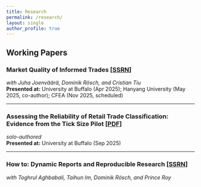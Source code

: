 ```yaml
---
title: Research
permalink: /research/
layout: single
author_profile: true
---
```


## Working Papers

### Market Quality of Informed Trades [[SSRN](https://papers.ssrn.com/sol3/papers.cfm?abstract_id=5317851)]
*with Juha Joenväärä, Dominik Rösch, and Cristian Tiu*  
**Presented at:** University at Buffalo (Apr 2025); Hanyang University (May 2025, co-author); CFEA (Nov 2025, scheduled)  

---
 
### Assessing the Reliability of Retail Trade Classification: Evidence from the Tick Size Pilot [[PDF](/files/Assessing_the_Reliability_of_Retail_Trade_Classification.pdf)]  
*solo-authored*  
**Presented at:** University at Buffalo (Sep 2025)

---

### How to: Dynamic Reports and Reproducible Research [[SSRN](https://papers.ssrn.com/sol3/papers.cfm?abstract_id=5341980)] 
*with Toghrul Aghbabali, Taihun Im, Dominik Rösch, and Prince Roy*  
